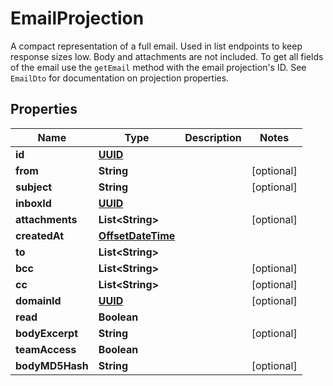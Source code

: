 

# EmailProjection

A compact representation of a full email. Used in list endpoints to keep response sizes low. Body and attachments are not included. To get all fields of the email use the `getEmail` method with the email projection's ID. See `EmailDto` for documentation on projection properties.
## Properties

Name | Type | Description | Notes
------------ | ------------- | ------------- | -------------
**id** | [**UUID**](UUID) |  | 
**from** | **String** |  |  [optional]
**subject** | **String** |  |  [optional]
**inboxId** | [**UUID**](UUID) |  | 
**attachments** | **List&lt;String&gt;** |  |  [optional]
**createdAt** | [**OffsetDateTime**](OffsetDateTime) |  | 
**to** | **List&lt;String&gt;** |  | 
**bcc** | **List&lt;String&gt;** |  |  [optional]
**cc** | **List&lt;String&gt;** |  |  [optional]
**domainId** | [**UUID**](UUID) |  |  [optional]
**read** | **Boolean** |  | 
**bodyExcerpt** | **String** |  |  [optional]
**teamAccess** | **Boolean** |  | 
**bodyMD5Hash** | **String** |  |  [optional]



